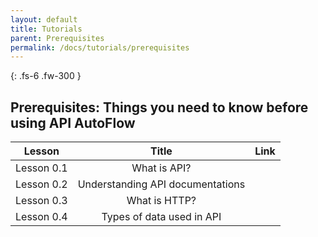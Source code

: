 ```yaml
---
layout: default
title: Tutorials
parent: Prerequisites
permalink: /docs/tutorials/prerequisites
---
```

{: .fs-6 .fw-300 }


## Prerequisites:  Things you need to know before using API AutoFlow

| Lesson        | Title           | Link  |
| ------------- |:-------------:| -----:|
| Lesson 0.1  | What is API?  |  |
| Lesson 0.2  | Understanding API documentations |  |
| Lesson 0.3  | What is HTTP? |  |
| Lesson 0.4  | Types of data used in API  |  |